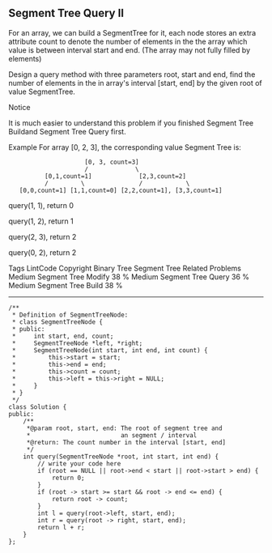 ## Segment Tree Query II  ##

For an array, we can build a SegmentTree for it, each node stores an extra attribute count to denote the number of elements in the the array which value is between interval start and end. (The array may not fully filled by elements)

Design a query method with three parameters root, start and end, find the number of elements in the in array's interval [start, end] by the given root of value SegmentTree.

 Notice

It is much easier to understand this problem if you finished Segment Tree Buildand Segment Tree Query first.

Example
For array [0, 2, 3], the corresponding value Segment Tree is:

	                     [0, 3, count=3]
	                     /             \
	          [0,1,count=1]             [2,3,count=2]
	          /         \               /            \
	   [0,0,count=1] [1,1,count=0] [2,2,count=1], [3,3,count=1]
query(1, 1), return 0

query(1, 2), return 1

query(2, 3), return 2

query(0, 2), return 2

Tags 
LintCode Copyright Binary Tree Segment Tree
Related Problems 
Medium Segment Tree Modify 38 %
Medium Segment Tree Query 36 %
Medium Segment Tree Build 38 %

----------

	/**
	 * Definition of SegmentTreeNode:
	 * class SegmentTreeNode {
	 * public:
	 *     int start, end, count;
	 *     SegmentTreeNode *left, *right;
	 *     SegmentTreeNode(int start, int end, int count) {
	 *         this->start = start;
	 *         this->end = end;
	 *         this->count = count;
	 *         this->left = this->right = NULL;
	 *     }
	 * }
	 */
	class Solution {
	public:
	    /**
	     *@param root, start, end: The root of segment tree and 
	     *                         an segment / interval
	     *@return: The count number in the interval [start, end] 
	     */
	    int query(SegmentTreeNode *root, int start, int end) {
	        // write your code here
	        if (root == NULL || root->end < start || root->start > end) {
	            return 0;
	        }
	        if (root -> start >= start && root -> end <= end) {
	            return root -> count;
	        }
	        int l = query(root->left, start, end);
	        int r = query(root -> right, start, end);
	        return l + r;
	    }
	};